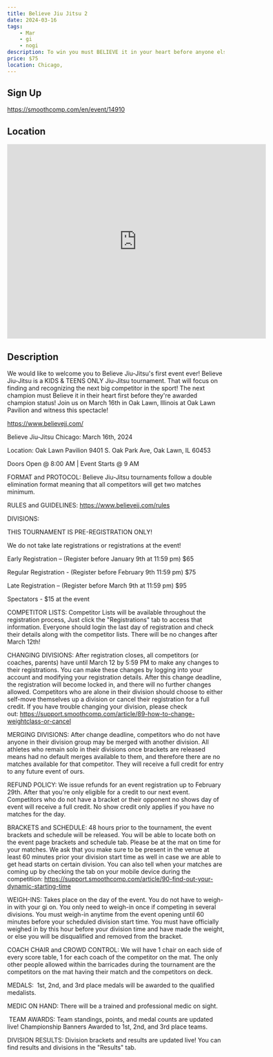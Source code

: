 ```yaml
---
title: Believe Jiu Jitsu 2
date: 2024-03-16
tags:
    - Mar
    - gi 
    - nogi 
description: To win you must BELIEVE it in your heart before anyone else does! Welcome to Believe Jiu-Jitsu!
price: $75
location: Chicago,
---
```

## Sign Up
https://smoothcomp.com/en/event/14910

## Location
<iframe src="https://www.google.com/maps/embed?pb=!1m18!1m12!1m3!1d12345.6789!2d-87.7867858!3d41.7213668!2m3!1f0!2f0!3f0!3m2!1i1024!2i768!4f13.1!3m3!1m2!1s0x0%3A0x0!2z41.7213668!5e0!3m2!1sen!2sus!4v1234567890" width="600" height="450" style="border:0;" allowfullscreen="" loading="lazy"></iframe>

## Description
We would like to welcome you to Believe Jiu-Jitsu's first event ever! Believe Jiu-Jitsu is a KIDS & TEENS ONLY Jiu-Jitsu tournament. That will focus on finding and recognizing the next big competitor in the sport! The next champion must Believe it in their heart first before they're awarded champion status! Join us on March 16th in Oak Lawn, Illinois at Oak Lawn Pavilion and witness this spectacle! 


https://www.believejj.com/


Believe Jiu-Jitsu Chicago: March 16th, 2024


Location: Oak Lawn Pavilion 9401 S. Oak Park Ave, Oak Lawn, IL 60453


Doors Open @ 8:00 AM | Event Starts @ 9 AM


FORMAT and PROTOCOL: Believe Jiu-Jitsu tournaments follow a double elimination format meaning that all competitors will get two matches minimum. 


RULES and GUIDELINES: https://www.believejj.com/rules


DIVISIONS: 


THIS TOURNAMENT IS PRE-REGISTRATION ONLY!


We do not take late registrations or registrations at the event!


Early Registration – (Register before January 9th at 11:59 pm) $65


Regular Registration - (Register before February 9th 11:59 pm) $75


Late Registration – (Register before March 9th at 11:59 pm) $95


Spectators - $15 at the event


COMPETITOR LISTS: Competitor Lists will be available throughout the registration process, Just click the "Registrations" tab to access that information. Everyone should login the last day of registration and check their details along with the competitor lists. There will be no changes after March 12th!


CHANGING DIVISIONS: After registration closes, all competitors (or coaches, parents) have until March 12 by 5:59 PM to make any changes to their registrations. You can make these changes by logging into your account and modifying your registration details. After this change deadline, the registration will become locked in, and there will no further changes allowed. Competitors who are alone in their division should choose to either self-move themselves up a division or cancel their registration for a full credit. If you have trouble changing your division, please check out: https://support.smoothcomp.com/article/89-how-to-change-weightclass-or-cancel


MERGING DIVISIONS: After change deadline, competitors who do not have anyone in their division group may be merged with another division. All athletes who remain solo in their divisions once brackets are released means had no default merges available to them, and therefore there are no matches available for that competitor. They will receive a full credit for entry to any future event of ours.


REFUND POLICY: We issue refunds for an event registration up to February 29th. After that you're only eligible for a credit to our next event. Competitors who do not have a bracket or their opponent no shows day of event will receive a full credit. No show credit only applies if you have no matches for the day.


BRACKETS and SCHEDULE: 48 hours prior to the tournament, the event brackets and schedule will be released. You will be able to locate both on the event page brackets and schedule tab. Please be at the mat on time for your matches. We ask that you make sure to be present in the venue at least 60 minutes prior your division start time as well in case we are able to get head starts on certain division. You can also tell when your matches are coming up by checking the tab on your mobile device during the competition: https://support.smoothcomp.com/article/90-find-out-your-dynamic-starting-time


WEIGH-INS: Takes place on the day of the event. You do not have to weigh-in with your gi on. You only need to weigh-in once if competing in several divisions. You must weigh-in anytime from the event opening until 60 minutes before your scheduled division start time. You must have officially weighed in by this hour before your division time and have made the weight, or else you will be disqualified and removed from the bracket.


COACH CHAIR and CROWD CONTROL: We will have 1 chair on each side of every score table, 1 for each coach of the competitor on the mat. The only other people allowed within the barricades during the tournament are the competitors on the mat having their match and the competitors on deck.


MEDALS:  1st, 2nd, and 3rd place medals will be awarded to the qualified medalists.  


MEDIC ON HAND: There will be a trained and professional medic on sight.


 TEAM AWARDS: Team standings, points, and medal counts are updated live! Championship Banners Awarded to 1st, 2nd, and 3rd place teams.


DIVISION RESULTS: Division brackets and results are updated live! You can find results and divisions in the "Results" tab.